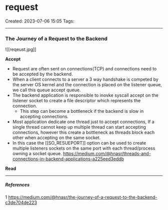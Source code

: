# request
Created: 2023-07-06 15:05
Tags: 
____

### The Journey of a Request to the Backend

![[reqeust.jpg]]

**Accept**

* Request are often sent on connections(TCP) and connections need to be accepted by the backend.
* When a client connects to a server a 3 way handshake is competed by the server OS kernel and the connection is placed on the listener queue, we call this queue accept queue.
* The backend application is responsible to inovke syscall accept on the listener socket to create a file descriptor which represents the connection.
	* This step can become a bottleneck if the backend is slow in accepting connections.
* Most application dedicate one thread just to accept connections, If a single thread cannot keep up multiple thread can start accepting connections, however this create a bottleneck as threads block each other when accepting on the same socket.
* In this case the [[SO_RESUEPORT]] option can be used to create multiple listeners sockets on the same port with each thread/process owning a socket queue.
https://medium.com/@hnasr/threads-and-connections-in-backend-applications-a225eed3eddb

**Read**





_____
##### References
1 https://medium.com/@hnasr/the-journey-of-a-request-to-the-backend-c3de704de223


